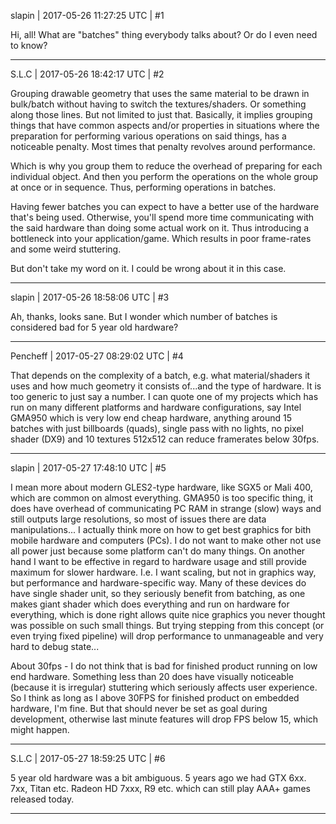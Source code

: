 slapin | 2017-05-26 11:27:25 UTC | #1

Hi, all!
What are "batches" thing everybody talks about?
Or do I even need to know?

-------------------------

S.L.C | 2017-05-26 18:42:17 UTC | #2

Grouping drawable geometry that uses the same material to be drawn in bulk/batch without having to switch the textures/shaders. Or something along those lines. But not limited to just that. Basically, it implies grouping things that have common aspects and/or properties in situations where the preparation for performing various operations on said things, has a noticeable penalty. Most times that penalty revolves around performance.

Which is why you group them to reduce the overhead of preparing for each individual object. And then you perform the operations on the whole group at once or in sequence. Thus, performing operations in batches.

Having fewer batches you can expect to have a better use of the hardware that's being used. Otherwise, you'll spend more time communicating with the said hardware than doing some actual work on it. Thus introducing a bottleneck into your application/game. Which results in poor frame-rates and some weird stuttering.

But don't take my word on it. I could be wrong about it in this case.

-------------------------

slapin | 2017-05-26 18:58:06 UTC | #3

Ah, thanks, looks sane. But I wonder which number of batches is considered bad for 5 year old hardware?

-------------------------

Pencheff | 2017-05-27 08:29:02 UTC | #4

That depends on the complexity of a batch, e.g. what material/shaders it uses and how much geometry it consists of...and the type of hardware. It is too generic to just say a number.
I can quote one of my projects which has run on many different platforms and hardware configurations, say Intel GMA950 which is very low end cheap hardware, anything around 15 batches with just billboards (quads), single pass with no lights, no pixel shader (DX9) and 10 textures 512x512 can reduce framerates below 30fps.

-------------------------

slapin | 2017-05-27 17:48:10 UTC | #5

I mean more about modern GLES2-type hardware, like SGX5 or Mali 400, which are common on almost everything.
GMA950 is too specific thing, it does have overhead of communicating PC  RAM in strange (slow) ways
and still outputs large resolutions, so most of issues there are data manipulations...
I actually think more on how to get best graphics for bith mobile hardware and computers (PCs).
I do not want to make other not use all power just because some platform can't do many things. On another hand I want
to be effective in regard to hardware usage and still provide maximum for slower hardware. I.e. I want scaling,
but not in graphics way, but performance and hardware-specific way.
Many of these devices do have single shader unit, so they seriously benefit from batching, as one makes giant shader which does everything and run on hardware for everything, which is done right allows quite nice graphics
you never thought was possible on such small things. But trying stepping from this concept (or even trying fixed pipeline) will drop performance to unmanageable and very hard to debug state...

About 30fps - I do not think that is bad for finished product running on low end hardware. Something less than 20
does have visually noticeable (because it is irregular) stuttering which seriously affects user experience.
So I think as long as I above 30FPS for finished product on embedded hardware, I'm fine.
But that should never be set as goal during development, otherwise last minute features will drop FPS below 15,
which might happen.

-------------------------

S.L.C | 2017-05-27 18:59:25 UTC | #6

5 year old hardware was a bit ambiguous. 5 years ago we had GTX 6xx. 7xx, Titan etc. Radeon HD 7xxx, R9 etc. which can still play AAA+ games released today.

-------------------------

